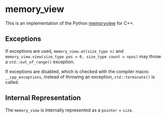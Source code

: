 # memory_view

This is an implementation of the Python
[memoryview](https://docs.python.org/3/library/stdtypes.html#memoryview) for C++.

## Exceptions
If exceptions are used, `memory_view.at(size_type n)` and
`memory_view.view(size_type pos = 0, size_type count = npos)`
may throw a `std::out_of_range()` exception.

If exceptions are disabled, which is checked with the compiler macro `__cpp_exceptions`,
instead of throwing an exception, `std::terminate()` is called.

## Internal Representation
The `memory_view` is internally represented as a `pointer` + `size`.

